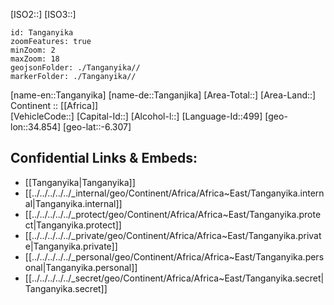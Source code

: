 ﻿---
confidential: public
isDeleted: false
location:
- -6.307
- 34.854
SpocWebEntityId: 76709
tags:
- geo/Country
type: Country
---

[ISO2::] 
[ISO3::] 
```leaflet
id: Tanganyika
zoomFeatures: true 
minZoom: 2 
maxZoom: 18
geojsonFolder: ./Tanganyika//
markerFolder: ./Tanganyika//
```

[name-en::Tanganyika] 
[name-de::Tanganjika] 
[Area-Total::] 
[Area-Land::] 
Continent :: [[Africa]]  
[VehicleCode::] 
[Capital-Id::] 
[Alcohol-l::] 
[Language-Id::499] 
[geo-lon::34.854] 
[geo-lat::-6.307] 



## Confidential Links & Embeds: 
- [[Tanganyika|Tanganyika]] 
- [[../../../../../_internal/geo/Continent/Africa/Africa~East/Tanganyika.internal|Tanganyika.internal]] 
- [[../../../../../_protect/geo/Continent/Africa/Africa~East/Tanganyika.protect|Tanganyika.protect]] 
- [[../../../../../_private/geo/Continent/Africa/Africa~East/Tanganyika.private|Tanganyika.private]] 
- [[../../../../../_personal/geo/Continent/Africa/Africa~East/Tanganyika.personal|Tanganyika.personal]] 
- [[../../../../../_secret/geo/Continent/Africa/Africa~East/Tanganyika.secret|Tanganyika.secret]] 
